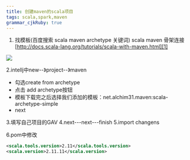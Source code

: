 ```yaml
---
title: 创建maven的scala项目
tags: scala,spark,maven
grammar_cjkRuby: true
---
```



1. 找模板(百度搜索 scala maven archetype 关键词)
scala maven 骨架连接 [http://docs.scala-lang.org/tutorials/scala-with-maven.html][1]

![][2]

2.intellj中new--》project--》maven
- 勾选create from archetype
- 点击 add archetype按钮
- 模板下载完之后选择我们添加的模板：net.alchim31.maven:scala-archetype-simple
- next


3.填写自己项目的GAV
4.next---next---finish
5.import changens

6.pom中修改

``` xml
<scala.tools.version>2.11</scala.tools.version>
<scala.version>2.11.11</scala.version>
```


  [1]: http://docs.scala-lang.org/tutorials/scala-with-maven.html
  [2]: https://www.github.com/xiesen310/notes_Images/raw/master/images/1510846163013.jpg